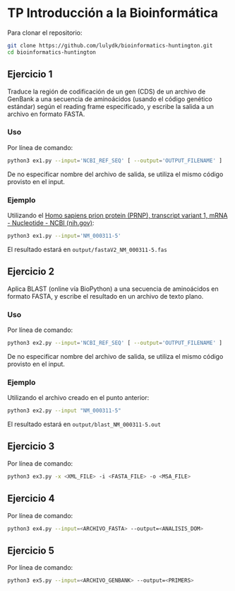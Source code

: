 # TP Introducción a la Bioinformática

Para clonar el repositorio:

```bash
git clone https://github.com/lulydk/bioinformatics-huntington.git
cd bioinformatics-huntington
```

## Ejercicio 1

Traduce la región de codificación de un gen (CDS) de un archivo de GenBank a una secuencia de aminoácidos (usando el código genético estándar) según el reading frame especificado, y escribe la salida a un archivo en formato FASTA.

### Uso

Por línea de comando:

```bash
python3 ex1.py --input='NCBI_REF_SEQ' [ --output='OUTPUT_FILENAME' ]
```

De no especificar nombre del archivo de salida, se utiliza el mismo código provisto en el input.

### Ejemplo

Utilizando el [Homo sapiens prion protein (PRNP), transcript variant 1, mRNA - Nucleotide - NCBI (nih.gov)](https://www.ncbi.nlm.nih.gov/nuccore/NM_000311.5):

```bash
python3 ex1.py --input='NM_000311-5'
```

El resultado estará en `output/fastaV2_NM_000311-5.fas`

## Ejercicio 2

Aplica BLAST (online vía BioPython) a una secuencia de aminoácidos en formato FASTA, y escribe el resultado en un archivo de texto plano.

### Uso

Por línea de comando:

```bash
python3 ex2.py --input='NCBI_REF_SEQ' [ --output='OUTPUT_FILENAME' ]
```

De no especificar nombre del archivo de salida, se utiliza el mismo código provisto en el input.

### Ejemplo

Utilizando el archivo creado en el punto anterior:

```bash
python3 ex2.py --input "NM_000311-5"
```

El resultado estará en `output/blast_NM_000311-5.out`

## Ejercicio 3

Por línea de comando:

```bash
python3 ex3.py -x <XML_FILE> -i <FASTA_FILE> -o <MSA_FILE>
```

## Ejercicio 4

Por línea de comando:

```bash
python3 ex4.py --input=<ARCHIVO_FASTA> --output=<ANALISIS_DOM>
```

## Ejercicio 5

Por línea de comando:

```bash
python3 ex5.py --input=<ARCHIVO_GENBANK> --output=<PRIMERS>
```
